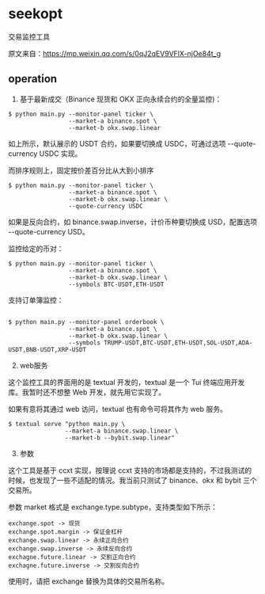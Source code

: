 # seekopt
交易监控工具

原文来自：https://mp.weixin.qq.com/s/0qJ2qEV9VFlX-njOe84t_g

## operation

1. 基于最新成交（Binance 现货和 OKX 正向永续合约的全量监控)：

```
$ python main.py --monitor-panel ticker \
                 --market-a binance.spot \
                 --market-b okx.swap.linear
```

如上所示，默认展示的 USDT 合约，如果要切换成 USDC，可通过选项 --quote-currency USDC 实现。

而排序规则上，固定按价差百分比从大到小排序

```
$ python main.py --monitor-panel ticker \
                 --market-a binance.spot \
                 --market-b okx.swap.linear \
                 --quote-currency USDC
```

如果是反向合约，如 binance.swap.inverse，计价币种要切换成 USD，配置选项 --quote-currency USD。

监控给定的币对：
```
$ python main.py --monitor-panel ticker \
                 --market-a binance.spot \
                 --market-b okx.swap.linear \
                 --symbols BTC-USDT,ETH-USDT
```

支持订单簿监控：
```

$ python main.py --monitor-panel orderbook \
                 --market-a binance.spot \
                 --market-b okx.swap.linear \
                 --symbols TRUMP-USDT,BTC-USDT,ETH-USDT,SOL-USDT,ADA-USDT,BNB-USDT,XRP-USDT
```

2. web服务

这个监控工具的界面用的是 textual 开发的，textual 是一个 Tui 终端应用开发库。我暂时还不想整 Web 开发，就先用它实现了。

如果有意将其通过 web 访问，textual 也有命令可将其作为 web 服务。
```
$ textual serve "python main.py \
                --market-a binance.swap.linear \
                --market-b --bybit.swap.linear"
```


3. 参数

这个工具是基于 ccxt 实现，按理说 ccxt 支持的市场都是支持的，不过我测试的时候，也发现了一些不适配的情况。我当前只测试了 binance、okx 和 bybit 三个交易所。

参数 market 格式是 exchange.type.subtype，支持类型如下所示：
```
exchange.spot -> 现货
exchange.spot.margin -> 保证金杠杆
exchange.swap.linear -> 永续正向合约
exchange.swap.inverse -> 永续反向合约
exchagne.future.linear -> 交割正向合约 
exchagne.future.inverse -> 交割反向合约
```

使用时，请把 exchange 替换为具体的交易所名称。
